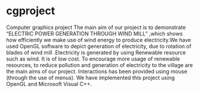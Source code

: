 # cgproject
Computer graphics project 
The main aim of our project is to demonstrate “ELECTRIC POWER GENERATION THROUGH WIND MILL” ,which shows how efficiently we make use of wind energy to produce electricity.We have used OpenGL software to depict  generation of electricity, due to rotation  of  blades of  wind mill .Electricity is generated by using Renewable resource such as wind. It is of low cost. To encourage more usage of renewable resources, to reduce pollution and generation of electricity to the village are the main aims of our project. Interactions has been provided using mouse (through the use of menus). We have implemented this project using OpenGL and Microsoft Visual C++.
